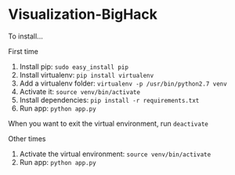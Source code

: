 # Visualization-BigHack


To install...

First time

1. Install pip: `sudo easy_install pip`
1. Install virtualenv: `pip install virtualenv`
1. Add a virtualenv folder: `virtualenv -p /usr/bin/python2.7 venv`
1. Activate it: `source venv/bin/activate`
1. Install dependencies: `pip install -r requirements.txt`
1. Run app: `python app.py`


When you want to exit the virtual environment, run `deactivate`

Other times

1. Activate the virtual environment: `source venv/bin/activate`
1. Run app: `python app.py`